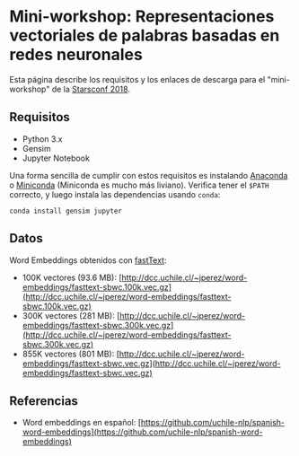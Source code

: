 # Mini-workshop: Representaciones vectoriales de palabras basadas en redes neuronales

Esta página describe los requisitos y los enlaces de descarga para el "mini-workshop" de la [Starsconf 2018](https://www.starsconf.com/).

## Requisitos

- Python 3.x
- Gensim
- Jupyter Notebook

Una forma sencilla de cumplir con estos requisitos es instalando [Anaconda](https://www.anaconda.com/download/) 
o [Miniconda](https://conda.io/miniconda.html) (Miniconda es mucho más liviano).
Verifica tener el `$PATH` correcto, y luego instala las dependencias usando `conda`:

```
conda install gensim jupyter
```

## Datos

Word Embeddings obtenidos con [fastText](https://github.com/facebookresearch/fastText):

- 100K vectores (93.6 MB): [http://dcc.uchile.cl/~jperez/word-embeddings/fasttext-sbwc.100k.vec.gz](http://dcc.uchile.cl/~jperez/word-embeddings/fasttext-sbwc.100k.vec.gz) 
- 300K vectores (281 MB): [http://dcc.uchile.cl/~jperez/word-embeddings/fasttext-sbwc.300k.vec.gz](http://dcc.uchile.cl/~jperez/word-embeddings/fasttext-sbwc.300k.vec.gz) 
- 855K vectores (801 MB): [http://dcc.uchile.cl/~jperez/word-embeddings/fasttext-sbwc.vec.gz](http://dcc.uchile.cl/~jperez/word-embeddings/fasttext-sbwc.vec.gz) 

## Referencias

- Word embeddings en español: [https://github.com/uchile-nlp/spanish-word-embeddings](https://github.com/uchile-nlp/spanish-word-embeddings)